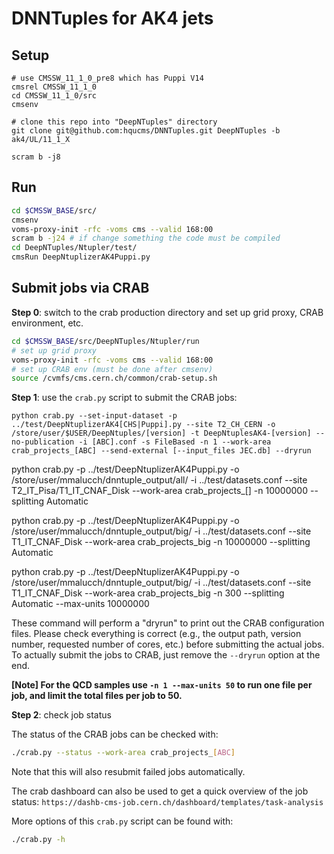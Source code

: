 # DNNTuples for AK4 jets

## Setup
```
# use CMSSW_11_1_0_pre8 which has Puppi V14
cmsrel CMSSW_11_1_0
cd CMSSW_11_1_0/src
cmsenv

# clone this repo into "DeepNTuples" directory
git clone git@github.com:hqucms/DNNTuples.git DeepNTuples -b ak4/UL/11_1_X

scram b -j8
```


## Run
```bash
cd $CMSSW_BASE/src/
cmsenv
voms-proxy-init -rfc -voms cms --valid 168:00
scram b -j24 # if change something the code must be compiled
cd DeepNTuples/Ntupler/test/
cmsRun DeepNtuplizerAK4Puppi.py
```

## Submit jobs via CRAB

**Step 0**: switch to the crab production directory and set up grid proxy, CRAB environment, etc.

```bash
cd $CMSSW_BASE/src/DeepNTuples/Ntupler/run
# set up grid proxy
voms-proxy-init -rfc -voms cms --valid 168:00
# set up CRAB env (must be done after cmsenv)
source /cvmfs/cms.cern.ch/common/crab-setup.sh
```

**Step 1**: use the `crab.py` script to submit the CRAB jobs:

`python crab.py --set-input-dataset -p ../test/DeepNtuplizerAK4[CHS|Puppi].py --site T2_CH_CERN -o /store/user/$USER/DeepNtuples/[version] -t DeepNtuplesAK4-[version] --no-publication -i [ABC].conf -s FileBased -n 1 --work-area crab_projects_[ABC] --send-external [--input_files JEC.db] --dryrun`

python crab.py -p ../test/DeepNtuplizerAK4Puppi.py -o /store/user/mmalucch/dnntuple_output/all/ -i ../test/datasets.conf --site T2_IT_Pisa/T1_IT_CNAF_Disk --work-area crab_projects_[] -n 10000000 --splitting Automatic

python crab.py -p ../test/DeepNtuplizerAK4Puppi.py -o /store/user/mmalucch/dnntuple_output/big/ -i ../test/datasets.conf --site T1_IT_CNAF_Disk --work-area crab_projects_big -n 10000000 --splitting Automatic

python crab.py -p ../test/DeepNtuplizerAK4Puppi.py -o /store/user/mmalucch/dnntuple_output/big/ -i ../test/datasets.conf --site T1_IT_CNAF_Disk --work-area crab_projects_big -n 300 --splitting Automatic --max-units 10000000


These command will perform a "dryrun" to print out the CRAB configuration files. Please check everything is correct (e.g., the output path, version number, requested number of cores, etc.) before submitting the actual jobs. To actually submit the jobs to CRAB, just remove the `--dryrun` option at the end.

**[Note] For the QCD samples use `-n 1 --max-units 50` to run one file per job, and limit the total files per job to 50.**


**Step 2**: check job status

The status of the CRAB jobs can be checked with:

```bash
./crab.py --status --work-area crab_projects_[ABC]
```

Note that this will also resubmit failed jobs automatically.

The crab dashboard can also be used to get a quick overview of the job status:
`https://dashb-cms-job.cern.ch/dashboard/templates/task-analysis`

More options of this `crab.py` script can be found with:

```bash
./crab.py -h
```
